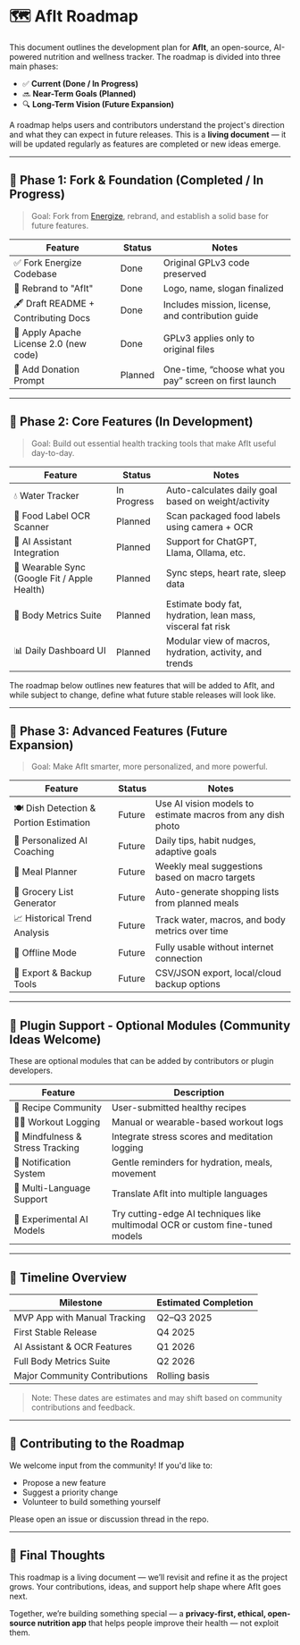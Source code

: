 # 🗺️ AfIt Roadmap

This document outlines the development plan for **AfIt**, an open-source, AI-powered nutrition and wellness tracker. The roadmap is divided into three main phases:

- ✅ **Current (Done / In Progress)**  
- 🔜 **Near-Term Goals (Planned)**  
- 🔍 **Long-Term Vision (Future Expansion)**  

A roadmap helps users and contributors understand the project's direction and what they can expect in future releases. This is a **living document** — it will be updated regularly as features are completed or new ideas emerge.

---

## 🧱 Phase 1: Fork & Foundation (Completed / In Progress)

> Goal: Fork from [Energize](https://codeberg.org/epinez/Energize/src/commit/763dc8f7b5abe5a772846ca30941e34145a00c7f), rebrand, and establish a solid base for future features.

| Feature | Status | Notes |
|--------|--------|-------|
| ✅ Fork Energize Codebase | Done | Original GPLv3 code preserved |
| 🎨 Rebrand to "AfIt" | Done | Logo, name, slogan finalized |
| 🖋️ Draft README + Contributing Docs | Done | Includes mission, license, and contribution guide |
| 📄 Apply Apache License 2.0 (new code) | Done | GPLv3 applies only to original files |
| 💬 Add Donation Prompt | Planned | One-time, “choose what you pay” screen on first launch |

---

## 🚀 Phase 2: Core Features (In Development)

> Goal: Build out essential health tracking tools that make AfIt useful day-to-day.

| Feature | Status | Notes |
|--------|--------|-------|
| 💧 Water Tracker | In Progress | Auto-calculates daily goal based on weight/activity |
| 📸 Food Label OCR Scanner | Planned | Scan packaged food labels using camera + OCR |
| 🤖 AI Assistant Integration | Planned | Support for ChatGPT, Llama, Ollama, etc. |
| 🔄 Wearable Sync (Google Fit / Apple Health) | Planned | Sync steps, heart rate, sleep data |
| 🧠 Body Metrics Suite | Planned | Estimate body fat, hydration, lean mass, visceral fat risk |
| 📊 Daily Dashboard UI | Planned | Modular view of macros, hydration, activity, and trends |

The roadmap below outlines new features that will be added to AfIt, and while subject to change, define what future stable releases will look like.

---

## 🌟 Phase 3: Advanced Features (Future Expansion)

> Goal: Make AfIt smarter, more personalized, and more powerful.

| Feature | Status | Notes |
|--------|--------|-------|
| 🍽️ Dish Detection & Portion Estimation | Future | Use AI vision models to estimate macros from any dish photo |
| 🧠 Personalized AI Coaching | Future | Daily tips, habit nudges, adaptive goals |
| 📅 Meal Planner | Future | Weekly meal suggestions based on macro targets |
| 🛒 Grocery List Generator | Future | Auto-generate shopping lists from planned meals |
| 📈 Historical Trend Analysis | Future | Track water, macros, and body metrics over time |
| 📲 Offline Mode | Future | Fully usable without internet connection |
| 🧾 Export & Backup Tools | Future | CSV/JSON export, local/cloud backup options |

---

## 🧩 Plugin Support - Optional Modules (Community Ideas Welcome) 

These are optional modules that can be added by contributors or plugin developers.

| Feature | Description |
|--------|-------------|
| 🥗 Recipe Community | User-submitted healthy recipes |
| 🏃‍♂️ Workout Logging | Manual or wearable-based workout logs |
| 🧘 Mindfulness & Stress Tracking | Integrate stress scores and meditation logging |
| 📣 Notification System | Gentle reminders for hydration, meals, movement |
| 🧭 Multi-Language Support | Translate AfIt into multiple languages |
| 🧪 Experimental AI Models | Try cutting-edge AI techniques like multimodal OCR or custom fine-tuned models |

---

## 📅 Timeline Overview

| Milestone | Estimated Completion |
|----------|----------------------|
| MVP App with Manual Tracking | Q2–Q3 2025 |
| First Stable Release | Q4 2025 |
| AI Assistant & OCR Features | Q1 2026 |
| Full Body Metrics Suite | Q2 2026 |
| Major Community Contributions | Rolling basis |

> Note: These dates are estimates and may shift based on community contributions and feedback.

---

## 📌 Contributing to the Roadmap

We welcome input from the community! If you'd like to:
- Propose a new feature
- Suggest a priority change
- Volunteer to build something yourself

Please open an issue or discussion thread in the repo.

---

## 🚀 Final Thoughts

This roadmap is a living document — we’ll revisit and refine it as the project grows. Your contributions, ideas, and support help shape where AfIt goes next.

Together, we’re building something special — a **privacy-first, ethical, open-source nutrition app** that helps people improve their health — not exploit them.
